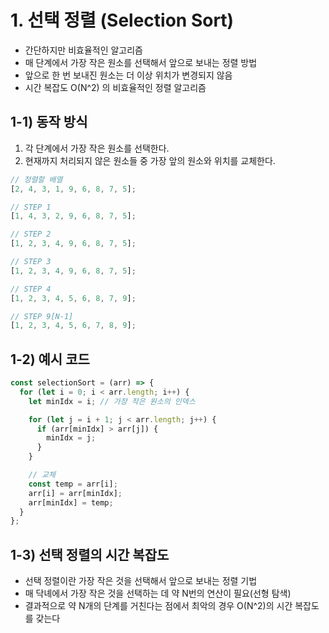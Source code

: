 # 1. 선택 정렬 (Selection Sort)

- 간단하지만 비효율적인 알고리즘
- 매 단계에서 가장 작은 원소를 선택해서 앞으로 보내는 정렬 방법
- 앞으로 한 번 보내진 원소는 더 이상 위치가 변경되지 않음
- 시간 복잡도 O(N^2) 의 비효율적인 정렬 알고리즘

## 1-1) 동작 방식

1. 각 단계에서 가장 작은 원소를 선택한다.
2. 현재까지 처리되지 않은 원소들 중 가장 앞의 원소와 위치를 교체한다.

```jsx
// 정렬할 배열
[2, 4, 3, 1, 9, 6, 8, 7, 5];

// STEP 1
[1, 4, 3, 2, 9, 6, 8, 7, 5];

// STEP 2
[1, 2, 3, 4, 9, 6, 8, 7, 5];

// STEP 3
[1, 2, 3, 4, 9, 6, 8, 7, 5];

// STEP 4
[1, 2, 3, 4, 5, 6, 8, 7, 9];

// STEP 9[N-1]
[1, 2, 3, 4, 5, 6, 7, 8, 9];
```

## 1-2) 예시 코드

```jsx
const selectionSort = (arr) => {
  for (let i = 0; i < arr.length; i++) {
    let minIdx = i; // 가장 작은 원소의 인덱스

    for (let j = i + 1; j < arr.length; j++) {
      if (arr[minIdx] > arr[j]) {
        minIdx = j;
      }
    }

    // 교체
    const temp = arr[i];
    arr[i] = arr[minIdx];
    arr[minIdx] = temp;
  }
};
```

## 1-3) 선택 정렬의 시간 복잡도

- 선택 정렬이란 가장 작은 것을 선택해서 앞으로 보내는 정렬 기법
- 매 닥녜에서 가장 작은 것을 선택하는 데 약 N번의 연산이 필요(선형 탐색)
- 결과적으로 약 N개의 단계를 거친다는 점에서 최악의 경우 O(N^2)의 시간 복잡도를 갖는다
